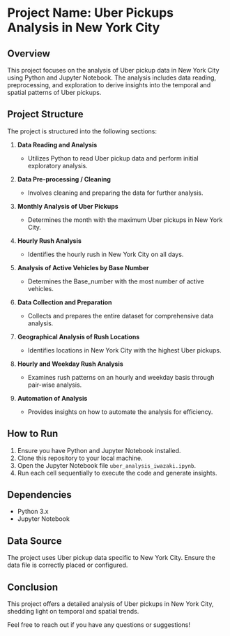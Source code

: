 # Project Name: Uber Pickups Analysis in New York City

## Overview
This project focuses on the analysis of Uber pickup data in New York City using Python and Jupyter Notebook. The analysis includes data reading, preprocessing, and exploration to derive insights into the temporal and spatial patterns of Uber pickups.

## Project Structure
The project is structured into the following sections:

1. **Data Reading and Analysis**
   - Utilizes Python to read Uber pickup data and perform initial exploratory analysis.

2. **Data Pre-processing / Cleaning**
   - Involves cleaning and preparing the data for further analysis.

3. **Monthly Analysis of Uber Pickups**
   - Determines the month with the maximum Uber pickups in New York City.

4. **Hourly Rush Analysis**
   - Identifies the hourly rush in New York City on all days.

5. **Analysis of Active Vehicles by Base Number**
   - Determines the Base_number with the most number of active vehicles.

6. **Data Collection and Preparation**
   - Collects and prepares the entire dataset for comprehensive data analysis.

7. **Geographical Analysis of Rush Locations**
   - Identifies locations in New York City with the highest Uber pickups.

8. **Hourly and Weekday Rush Analysis**
   - Examines rush patterns on an hourly and weekday basis through pair-wise analysis.

9. **Automation of Analysis**
   - Provides insights on how to automate the analysis for efficiency.

## How to Run
1. Ensure you have Python and Jupyter Notebook installed.
2. Clone this repository to your local machine.
3. Open the Jupyter Notebook file `uber_analysis_iwazaki.ipynb`.
4. Run each cell sequentially to execute the code and generate insights.

## Dependencies
- Python 3.x
- Jupyter Notebook

## Data Source
The project uses Uber pickup data specific to New York City. Ensure the data file is correctly placed or configured.

## Conclusion
This project offers a detailed analysis of Uber pickups in New York City, shedding light on temporal and spatial trends.

Feel free to reach out if you have any questions or suggestions!
